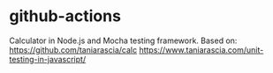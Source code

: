 # github-actions
Сalculator in Node.js and Mocha testing framework.
Based on: 
https://github.com/taniarascia/calc 
https://www.taniarascia.com/unit-testing-in-javascript/
